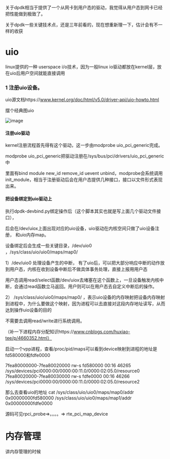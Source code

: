 关于dpdk相当于提供了一个从网卡到用户态的驱动，我觉得从用户态到网卡已经把性能做到极致了。

关于dpdk一些关键技术点，还是三年前看的，现在想重新理一下，估计会有不一样的收获

# uio

linux提供的一种 userspace i/o技术，因为一般linux io驱动都放在kernel层，放在uio后用户空间就能直接调用

### 1 注册uio设备。

uio源文档https://www.kernel.org/doc/html/v5.0/driver-api/uio-howto.html

摆个经典图uio

![image](https://github.com/changluyi/network/blob/master/dpdk/uio.jpg)

#### 注册uio驱动

kernel注册流程首先得有这个驱动，这一步由modprobe uio_pci_generic完成。

modprobe uio_pci_generic把驱动注册在/sys/bus/pci/drivers/uio_pci_generic 中

里面有bind  module  new_id  remove_id  uevent  unbind，modprobe会系统调用init_module，相当于注册驱动后会在用户态提供几种接口，接口以文件形式表现出来。

#### 把设备绑定到uio驱动上

执行dpdk-devbind.py绑定操作后（这个脚本其实也就是写上面几个驱动文件接口），

后会在/dev/uiox上面出现对应的uio设备，uio驱动在内核空间只做了uio设备注册， 和uio内存map。

设备绑定后会生成一些关键目录，/dev/uio0 ，/sys/class/uio/uio0/maps/map0/

1）/dev/uio0 处理设备产生的中断， 有了uio后，可以把大部分响应中断的动作放到用户态，内核在收到设备中断后不做具体事务处理，直接上报用用户态

用户态调用read/select函数/dev/uiox去堵塞在这个函数上，一旦设备触发内核中断，会通过read函数立马返回。用户则可以在用户态去自定义中断后的操作。

2） /sys/class/uio/uio0/maps/map0/ ，表示uio设备的内存映射把设备内存映射到进程中，为什么要做这个映射，因为进程可以去直接对这段内存地址读写，从而达到操作uio设备的目的

不需要去调用read/write进行系统调用。

（补一下进程内存分配知识https://www.cnblogs.com/huxiao-tee/p/4660352.html）

启动一个vpp进程，查看/proc/pid/maps可以看到device映射到进程的地址是fd580000和fdfe0000

7fea80000000-7fea80020000 rw-s fd580000 00:16 46265                      /sys/devices/pci0000:00/0000:00:11.0/0000:02:05.0/resource0
7fea80020000-7fea80030000 rw-s fdfe0000 00:16 46266                      /sys/devices/pci0000:00/0000:00:11.0/0000:02:05.0/resource2

那么去查看uio的地址
cat /sys/class/uio/uio0/maps/map0/addr
0x00000000fd580000
/sys/class/uio/uio0/maps/map1/addr
0x00000000fdfe0000

源码可见rpci_probe=>。。。。=> rte_pci_map_device

# 内存管理

讲内存管理的时候



